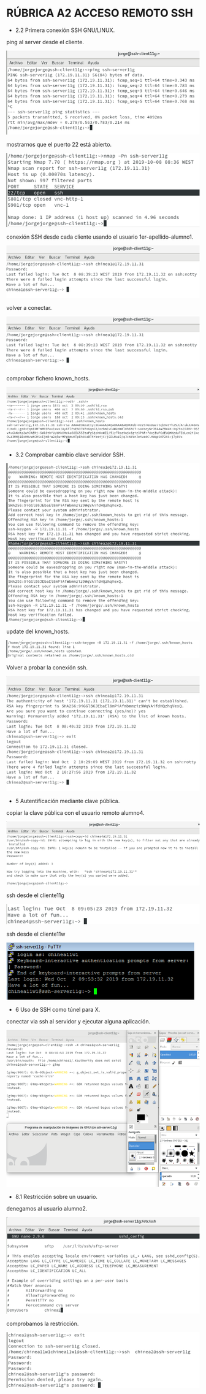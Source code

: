 # RÚBRICA A2 ACCESO REMOTO SSH


* 2.2 Primera conexión SSH GNU/LINUX.

ping al server desde el cliente.

![ping](img/2-1.png)

mostrarnos que el puerto 22 está abierto.

![nmap](img/2-2.png)

conexión SSH desde cada cliente usando el usuario 1er-apellido-alumno1.

![ssh](img/2-3.png)

volver a conectar.

![ssh](img/2-4.png)

comprobar fichero known_hosts.

![hosts](img/2-5.png)

* 3.2 Comprobar cambio clave servidor SSH.

![error](img/3.2-1.png)

update del known_hosts.

![update](img/3.2-2.png)

Volver a probar la conexión ssh.

![ssh](img/3.2-3.png)


* 5 Autentificación mediante clave pública.

copiar la clave pública con el usuario remoto alumno4.

![clavepublica](img/5-1.png)

ssh desde el cliente11g

![cliente11g](img/5.png)

ssh desde el cliente11w

![cliente11w](img/5-3.png)

* 6 Uso de SSH como túnel para X.

conectar via ssh al servidor y ejecutar alguna aplicación.

![gimp](img/6-1.png)

* 8.1 Restricción sobre un usuario.

denegamos al usuario alumno2.

![denyusers](img/8-1.png)

comprobamos la restricción.

![restricción](img/8.1-1.png)